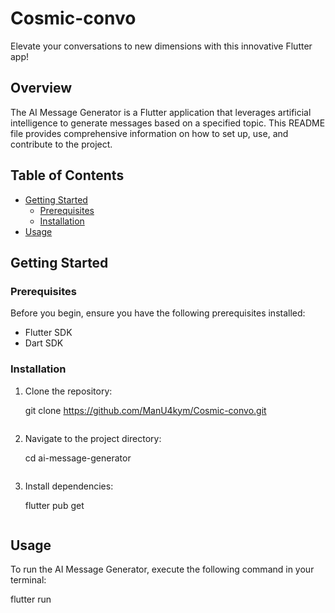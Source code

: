 # Cosmic-convo
 Elevate your conversations to new dimensions with this innovative Flutter app!


## Overview

The AI Message Generator is a Flutter application that leverages artificial intelligence to generate messages based on a specified topic. This README file provides comprehensive information on how to set up, use, and contribute to the project.

## Table of Contents

- [Getting Started](#getting-started)
  - [Prerequisites](#prerequisites)
  - [Installation](#installation)
- [Usage](#usage)

## Getting Started

### Prerequisites

Before you begin, ensure you have the following prerequisites installed:

- Flutter SDK
- Dart SDK

### Installation

1. Clone the repository:

    
    git clone https://github.com/ManU4kym/Cosmic-convo.git
    ```

2. Navigate to the project directory:

    
    cd ai-message-generator
    ```

3. Install dependencies:

    
    flutter pub get
    ```

## Usage

To run the AI Message Generator, execute the following command in your terminal:

flutter run

